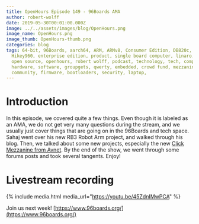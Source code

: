 ```yaml
---
title: OpenHours Episode 149 - 96Boards AMA
author: robert-wolff
date: 2019-05-30T00:01:00.000Z
image: ../../assets/images/blog/OpenHours.png
image_name: OpenHours.png
image_thumb: OpenHours-thumb.png
categories: blog
tags: 64-bit, 96Boards, aarch64, ARM, ARMv8, Consumer Edition, DB820c, Rock960,
  Hikey960, enterprise edition, product, single board computer, linaro, linux,
  open source, openhours, robert wolff, podcast, technology, tech, computer,
  hardware, software, groupgets, qwerty, embedded, crowd fund, mezzanine,
  community, firmware, bootloaders, security, laptop,
---
```


# Introduction

In this episode, we covered quite a few things. Even though it is labeled as an AMA, we do not get very many questions during the stream, and we usually just cover things that are going on in the 96Boards and tech space. Sahaj went over his new RB3 Robot Arm project, and walked through his blog. Then, we talked about some new projects, especially the new [Click Mezzanine from Avnet](https://www.avnet.com/wps/portal/us/products/new-product-introductions/npi/96boards-click-mezzanine/). By the end of the show, we went through some forums posts and took several tangents. Enjoy!

# Livestream recording

{% include media.html media_url="https://youtu.be/45ZdnIMwPCA" %}

Join us next week! [https://www.96boards.org/](https://www.96boards.org/)
